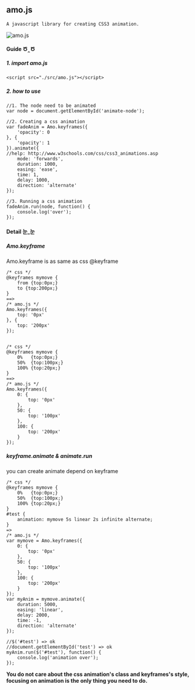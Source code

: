 ## amo.js

`A javascript library for creating CSS3 animation.`

![amo.js](https://i.alipayobjects.com/i/localhost/jpg/201501/4CuX4otXPR.jpg "amo.js")

#### Guide  Ծ‸Ծ

##### 1. import amo.js

    <script src="./src/amo.js"></script>

##### 2. how to use
    
    //1. The node need to be animated
    var node = document.getElementById('animate-node');

    //2. Creating a css animation
    var fadeAnim = Amo.keyframes({
        'opacity': 0
    }, {
        'opacity': 1
    }).animate({
    //help: http://www.w3schools.com/css/css3_animations.asp
        mode: 'forwards',
        duration: 1000,
        easing: 'ease',
        time: 1,
        delay: 1000,
        direction: 'alternate'
    });

    //3. Running a css animation
    fadeAnim.run(node, function() {
        console.log('over');
    });

#### Detail  눈_눈

##### Amo.keyframe
Amo.keyframe is as same as css @keyframe

    /* css */
    @keyframes mymove {
        from {top:0px;}
        to {top:200px;}
    }
    ==>
    /* amo.js */
    Amo.keyframes({
        top: '0px'
    }, {
        top: '200px' 
    });
    
    
    /* css */
    @keyframes mymove {
        0%   {top:0px;}
        50%  {top:100px;}
        100% {top:20px;}
    }
    ==>
    /* amo.js */
    Amo.keyframes({
        0: {
            top: '0px' 
        },
        50: {
            top: '100px'
        },
        100: {
            top: '200px'
        }
    });
    
##### keyframe.animate & animate.run
you can create animate depend on keyframe

    /* css */
    @keyframes mymove {
        0%   {top:0px;}
        50%  {top:100px;}
        100% {top:20px;}
    }
    #test {
        animation: mymove 5s linear 2s infinite alternate;
    }
    =>
    /* amo.js */
    var mymove = Amo.keyframes({
        0: {
            top: '0px' 
        },
        50: {
            top: '100px'
        },
        100: {
            top: '200px'
        }
    });
    var myAnim = mymove.animate({
        duration: 5000,
        easing: 'linear',
        delay: 2000,
        time: -1,
        direction: 'alternate'
    });
    
    //$('#test') => ok
    //document.getElementById('test') => ok
    myAnim.run($('#test'), function() {
        console.log('animation over'); 
    });

__You do not care about the css animation's class and keyframes's style, focusing on animation is the only thing you need to do.__

